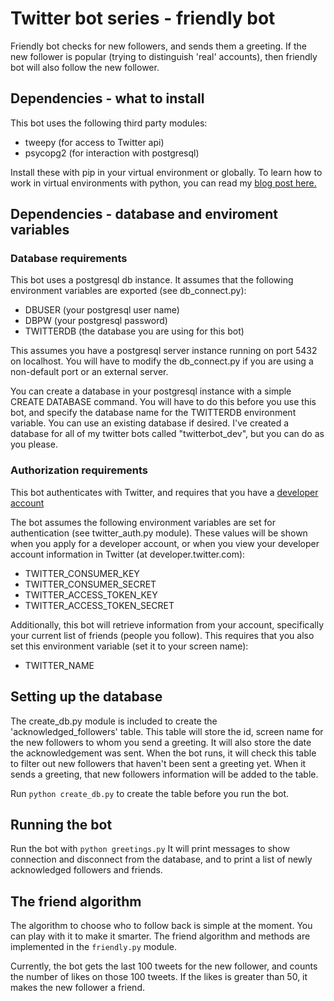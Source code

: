 # Twitter bot series - friendly bot

Friendly bot checks for new followers, and sends them a greeting. If the new follower is popular (trying to distinguish 'real' accounts), then friendly bot will also follow the new follower.

## Dependencies - what to install

This bot uses the following third party modules:

- tweepy (for access to Twitter api)
- psycopg2 (for interaction with postgresql)

Install these with pip in your virtual environment or globally. To learn how to work in virtual environments with python, you can read my [blog post here.](https://medium.com/@janelgbrandon/setting-up-a-python-development-environment-2e18447cbc24)

## Dependencies - database and enviroment variables

### Database requirements

This bot uses a postgresql db instance. It assumes that the following environment variables are exported (see db_connect.py):

- DBUSER (your postgresql user name)
- DBPW (your postgresql password)
- TWITTERDB (the database you are using for this bot)

This assumes you have a postgresql server instance running on port 5432 on localhost. You will have to modify the db_connect.py if you are using a non-default port or an external server.

You can create a database in your postgresql instance with a simple CREATE DATABASE command. You will have to do this before you use this bot, and specify the database name for the TWITTERDB environment variable. You can use an existing database if desired. I've created a database for all of my twitter bots called "twitterbot_dev", but you can do as you please.

### Authorization requirements

This bot authenticates with Twitter, and requires that you have a [developer account](https://developer.twitter.com/en/apply-for-access.html)

The bot assumes the following environment variables are set for authentication (see twitter_auth.py module). These values will be shown when you apply for a developer account, or when you view your developer account information in Twitter (at developer.twitter.com):

- TWITTER_CONSUMER_KEY
- TWITTER_CONSUMER_SECRET
- TWITTER_ACCESS_TOKEN_KEY
- TWITTER_ACCESS_TOKEN_SECRET

Additionally, this bot will retrieve information from your account, specifically your current list of friends (people you follow). This requires that you also set this environment variable (set it to your screen name):

- TWITTER_NAME

## Setting up the database

The create_db.py module is included to create the 'acknowledged_followers' table. This table will store the id, screen name for the new followers to whom you send a greeting. It will also store the date the acknowledgement was sent. When the bot runs, it will check this table to filter out new followers that haven't been sent a greeting yet. When it sends a greeting, that new followers information will be added to the table.

Run `python create_db.py` to create the table before you run the bot.

## Running the bot

Run the bot with `python greetings.py`
It will print messages to show connection and disconnect from the database, and to print a list of newly acknowledged followers and friends.

## The friend algorithm

The algorithm to choose who to follow back is simple at the moment. You can play with it to make it smarter. The friend algorithm and methods are implemented in the `friendly.py` module.

Currently, the bot gets the last 100 tweets for the new follower, and counts the number of likes on those 100 tweets. If the likes is greater than 50, it makes the new follower a friend.

